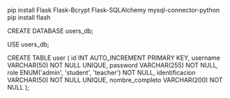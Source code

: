pip install Flask Flask-Bcrypt Flask-SQLAlchemy mysql-connector-python
pip install flash

CREATE DATABASE users_db;

USE users_db;


CREATE TABLE user (
    id INT AUTO_INCREMENT PRIMARY KEY,
    username VARCHAR(50) NOT NULL UNIQUE,
    password VARCHAR(255) NOT NULL,
    role ENUM('admin', 'student', 'teacher') NOT NULL,
    identificacion VARCHAR(50) NOT NULL UNIQUE,
    nombre_completo VARCHAR(200) NOT NULL 
);

